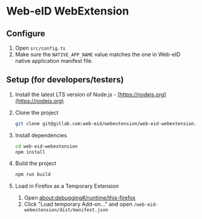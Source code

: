 # Web-eID WebExtension

## Configure
1. Open `src/config.ts`
2. Make sure the `NATIVE_APP_NAME` value matches the one in Web-eID native application manifest file.

## Setup (for developers/testers)
1. Install the latest LTS version of Node.js - [https://nodejs.org](https://nodejs.org)

2. Clone the project
    ```bash
    git clone git@gitlab.com:web-eid/webextension/web-eid-webextension.git
    ```

3. Install dependencies
    ```bash
    cd web-eid-webextension
    npm install
    ```

4. Build the project
    ```bash
    npm run build
    ```

5. Load in Firefox as a Temporary Extension
    1. Open [about:debugging#/runtime/this-firefox](about:debugging#/runtime/this-firefox)
    2. Click "Load temporary Add-on..." and open `/web-eid-webextension/dist/manifest.json`

